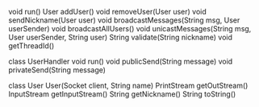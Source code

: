 
void run()
User addUser()
void removeUser(User user)
void sendNickname(User user)
void broadcastMessages(String msg, User userSender)
void broadcastAllUsers()
void unicastMessages(String msg, User userSender, String user)
String validate(String nickname)
void getThreadId()


class UserHandler
void run()
void publicSend(String message)
void privateSend(String message)

class User
User(Socket client, String name)
PrintStream getOutStream()
InputStream getInputStream()
String getNickname()
String toString()


